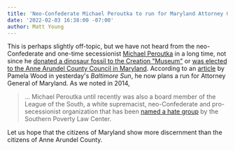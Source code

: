 ```yaml
---
title: 'Neo-Confederate Michael Peroutka to run for Maryland Attorney General'
date: '2022-02-03 16:38:00 -07:00'
author: Matt Young
---
```


This is perhaps slightly off-topic, but we have not heard from the neo-Confederate and one-time secessionist <a href="http://americanloons.blogspot.com/2014/05/1022-michael-peroutka.html">Michael Peroutka</a> in a long time, not since he <a href="https://pandasthumb.org/archives/2014/05/dinosaur-fossil.html">donated a dinosaur fossil to the Creation &quot;Museum&quot;</a> or <a href="https://pandasthumb.org/archives/2014/11/michael-peroutk.html">was elected to the Anne Arundel County Council in Maryland</a>. According to an <a href="https://www.baltimoresun.com/politics/bs-md-pol-peroutka-ag-20220202-x6lcsbwfynaordddshodb7tlt4-story.html">article</a> by Pamela Wood in yesterday's  <i>Baltimore Sun</i>, he now plans a run for Attorney General of Maryland. As we noted in 2014,
<blockquote>… Michael Peroutka until recently was also a board member of the League of the South, a white supremacist, neo-Confederate and pro-secessionist organization that has been <a href="https://www.splcenter.org/fighting-hate/extremist-files/group/league-south">named a hate group</a> by the Southern Poverty Law Center. </blockquote>

Let us hope that the citizens of Maryland show more discernment than the citizens of Anne Arundel County.
